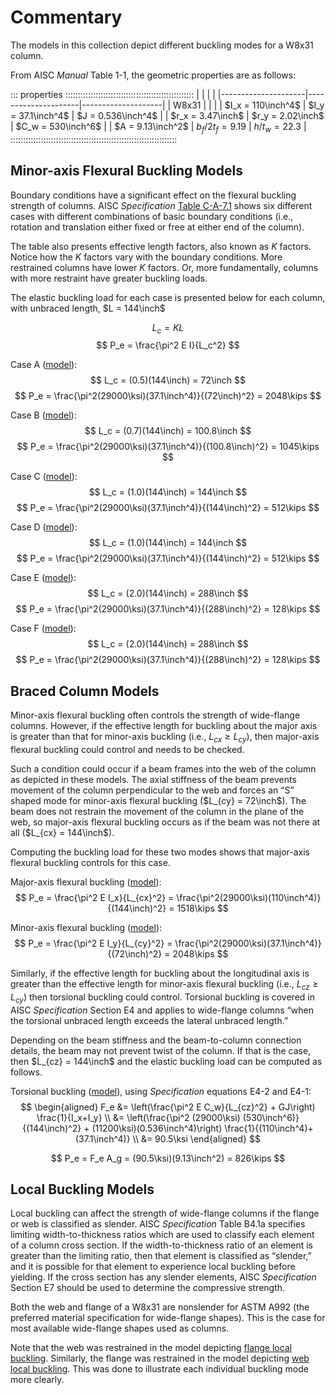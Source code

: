 Commentary 
==========

The models in this collection depict different buckling modes for a W8x31 
column.
$\newcommand{\inch}{~{\rm{in.}}}
 \newcommand{\kips}{~{\rm{kips}}}
 \newcommand{\ksi}{~{\rm{ksi}}}
 \newcommand{\sixt}{{\tfrac{1}{16}\inch}}$

From AISC *Manual* Table 1-1, the geometric properties are as follows:

::: properties :::::::::::::::::::::::::::::::::::::::::::::::::::
|                     |                     |                    |
|---------------------|---------------------|--------------------|
| W8x31               |                     |                    |
| $I_x = 110\inch^4$  | $I_y = 37.1\inch^4$ | $J = 0.536\inch^4$ |
| $r_x = 3.47\inch$   | $r_y = 2.02\inch$   | $C_w = 530\inch^6$ |
| $A = 9.13\inch^2$   | $b_f/2t_f = 9.19$   | $h/t_w = 22.3$     |
::::::::::::::::::::::::::::::::::::::::::::::::::::::::::::::::::


Minor-axis Flexural Buckling Models
-----------------------------------

Boundary conditions have a significant effect on the flexural buckling strength
of columns. AISC *Specification* [Table C-A-7.1](#Table-C-A-7.1) shows six
different cases with different combinations of basic boundary conditions (i.e.,
rotation and translation either fixed or free at either end of the column).

The table also presents effective length factors, also known as *K* factors.
Notice how the *K* factors vary with the boundary conditions. More restrained
columns have lower *K* factors. Or, more fundamentally, columns with more
restraint have greater buckling loads.

The elastic buckling load for each case is presented below for each column,
with unbraced length, $L = 144\inch$

$$ L_c = KL $$
$$ P_e = \frac{\pi^2 E I}{L_c^2} $$

Case A ([model](#Case-A)):
$$ L_c = (0.5)(144\inch) = 72\inch $$
$$ P_e = \frac{\pi^2(29000\ksi)(37.1\inch^4)}{(72\inch)^2} = 2048\kips $$

Case B ([model](#Case-B)):
$$ L_c = (0.7)(144\inch) = 100.8\inch $$
$$ P_e = \frac{\pi^2(29000\ksi)(37.1\inch^4)}{(100.8\inch)^2} = 1045\kips $$

Case C ([model](#Case-C)):
$$ L_c = (1.0)(144\inch) = 144\inch $$
$$ P_e = \frac{\pi^2(29000\ksi)(37.1\inch^4)}{(144\inch)^2} = 512\kips $$

Case D ([model](#Case-D)):
$$ L_c = (1.0)(144\inch) = 144\inch $$
$$ P_e = \frac{\pi^2(29000\ksi)(37.1\inch^4)}{(144\inch)^2} = 512\kips $$

Case E ([model](#Case-E)):
$$ L_c = (2.0)(144\inch) = 288\inch $$
$$ P_e = \frac{\pi^2(29000\ksi)(37.1\inch^4)}{(288\inch)^2} = 128\kips $$

Case F ([model](#Case-F)):
$$ L_c = (2.0)(144\inch) = 288\inch $$
$$ P_e = \frac{\pi^2(29000\ksi)(37.1\inch^4)}{(288\inch)^2} = 128\kips $$


Braced Column Models
--------------------

Minor-axis flexural buckling often controls the strength of wide-flange columns.
However, if the effective length for buckling about the major axis is greater
than that for minor-axis buckling (i.e., $L_{cx} \geq L_{cy}$), then major-axis
flexural buckling could control and needs to be checked.

Such a condition could occur if a beam frames into the web of the column as
depicted in these models. The axial stiffness of the beam prevents movement of
the column perpendicular to the web and forces an “S” shaped mode for minor-axis
flexural buckling ($L_{cy} = 72\inch$). The beam does not restrain the movement
of the column in the plane of the web, so major-axis flexural buckling occurs as
if the beam was not there at all ($L_{cx} = 144\inch$).

Computing the buckling load for these two modes shows that major-axis flexural 
buckling controls for this case. 

Major-axis flexural buckling ([model](#Major-axis-flexural)):
$$ P_e = \frac{\pi^2 E I_x}{L_{cx}^2} = \frac{\pi^2(29000\ksi)(110\inch^4)}{(144\inch)^2} = 1518\kips $$

Minor-axis flexural buckling ([model](#Minor-axis-flexural)):
$$ P_e = \frac{\pi^2 E I_y}{L_{cy}^2} = \frac{\pi^2(29000\ksi)(37.1\inch^4)}{(72\inch)^2} = 2048\kips $$

Similarly, if the effective length for buckling about the longitudinal axis is
greater than the effective length for minor-axis flexural buckling (i.e.,
$L_{cz} \geq L_{cy}$) then torsional buckling could control. Torsional buckling
is covered in AISC *Specification* Section E4 and applies to wide-flange columns
“when the torsional unbraced length exceeds the lateral unbraced length.”

Depending on the beam stiffness and the beam-to-column connection details, the
beam may not prevent twist of the column. If that is the case, then
$L_{cz} = 144\inch$ and the elastic buckling load can be computed as follows.

Torsional buckling ([model](#Torsional)), using *Specification* equations E4-2
and E4-1:
$$ \begin{aligned}
    F_e &= \left(\frac{\pi^2 E C_w}{L_{cz}^2} + GJ\right) \frac{1}{I_x+I_y} \\
        &= \left(\frac{\pi^2 (29000\ksi) (530\inch^6)}{(144\inch)^2} + (11200\ksi)(0.536\inch^4)\right) \frac{1}{(110\inch^4)+(37.1\inch^4)} \\
        &= 90.5\ksi
\end{aligned} $$

$$ P_e = F_e A_g = (90.5\ksi)(9.13\inch^2) = 826\kips $$


Local Buckling Models
---------------------

Local buckling can affect the strength of wide-flange columns if the flange or
web is classified as slender. AISC *Specification* Table B4.1a specifies
limiting width-to-thickness ratios which are used to classify each element of a
column cross section. If the width-to-thickness ratio of an element is greater
than the limiting ratio, then that element is classified as “slender,” and it is
possible for that element to experience local buckling before yielding. If the
cross section has any slender elements, AISC *Specification* Section E7 should
be used to determine the compressive strength.

Both the web and flange of a W8x31 are nonslender for ASTM A992 (the preferred
material specification for wide-flange shapes). This is the case for most
available wide-flange shapes used as columns.

Note that the web was restrained in the model depicting
[flange local buckling](./#Flange). Similarly, the flange was
restrained in the model depicting [web local buckling](./#Web).
This was done to illustrate each individual buckling mode more clearly.

